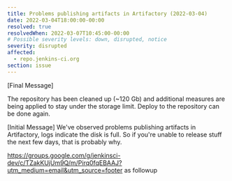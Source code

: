 ```yaml
---
title: Problems publishing artifacts in Artifactory (2022-03-04)
date: 2022-03-04T18:00:00-00:00
resolved: true
resolvedWhen: 2022-03-07T10:45:00-00:00
# Possible severity levels: down, disrupted, notice
severity: disrupted
affected:
  - repo.jenkins-ci.org
section: issue
---
```


[Final Message]

The repository has been cleaned up (~120 Gb) and additional measures are being applied to stay under the storage limit.
Deploy to the repository can be done again.

[Initial Message]
We've observed problems publishing artifacts in Artifactory, logs indicate the disk is full. So if you're unable to release stuff the next few days, that is probably why.

https://groups.google.com/g/jenkinsci-dev/c/TZakKUjUm9Q/m/Pirq0fqEBAAJ?utm_medium=email&utm_source=footer as followup

